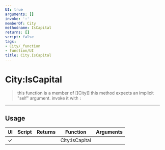 ```yaml
---
UI: true
arguments: []
invoke: ':'
memberOf: City
methodname: IsCapital
returns: []
script: false
tags:
- City/_function
- function/UI
title: City.IsCapital
---
```

# City:IsCapital
> this function is a member of [[City]]
> this method expects an implicit "self" argument. invoke it with `:`
-----
## Usage
|  UI | Script | Returns | Function | Arguments |
|:---:|:------:|-------:|:--------:|:---------|
|✓| ||City:IsCapital||
